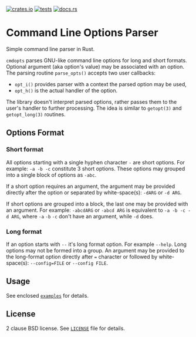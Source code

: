 [![crates.io](https://img.shields.io/crates/v/cmdopts)](https://crates.io/crates/cmdopts)
[![tests](https://github.com/pstolarz/cmdopts/actions/workflows/rust.yml/badge.svg?branch=master)](https://github.com/pstolarz/cmdopts/actions/workflows/rust.yml)
[![docs.rs](https://img.shields.io/docsrs/cmdopts)](https://docs.rs/cmdopts)

# Command Line Options Parser

Simple command line parser in Rust.

`cmdopts` parses GNU-like command line options for long and short formats.
Optional argument (aka option's value) may be associated with an option.
The parsing routine `parse_opts()` accepts two user callbacks:
* `opt_i()` provides parser with a context the parsed option may be used,
* `opt_h()` is the actual handler of the option.

The library doesn't interpret parsed options, rather passes them to the user's
handler to further processing. The idea is similar to `getopt(3)` and `getopt_long(3)`
routines.

## Options Format

### Short format

All options starting with a single hyphen character `-` are short options. For
example: `-a -b -c` constitute 3 short options. These options may grouped into
a single block of options as `-abc`.

If a short option requires an argument, the argument may be provided directly
after the option or separated by white-space(s): `-dARG` or `-d ARG`.

If short options are grouped into a block, the last one may be provided with
an argument. For example: `-abcdARG` or `-abcd ARG` is equivalent to
`-a -b -c -d ARG`, where `-a` `-b` `-c` don't have an argument, while `-d`
does.

### Long format

If an option starts with `--` it's long format option. For example `--help`.
Long options may not be formed into a group. An argument may be provided to
the long-format option directly after `=` character or followed by white-space(s):
`--config=FILE` or `--config FILE`.

## Usage

See enclosed [`examples`](examples) for details.

## License

2 clause BSD license. See [`LICENSE`](LICENSE) file for details.
